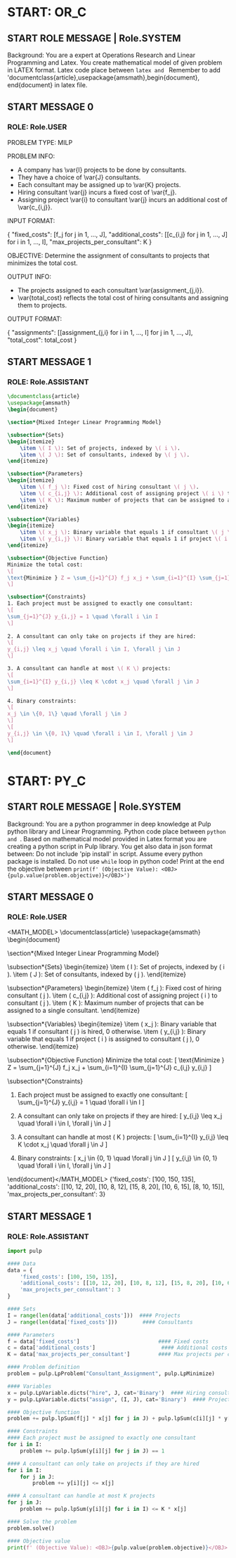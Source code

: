 # START: OR_C 
## START ROLE MESSAGE | Role.SYSTEM 
Background: You are a expert at Operations Research and Linear Programming and Latex. You create mathematical model of given problem in LATEX format. Latex code place between ```latex and ``` Remember to add 'documentclass{article},usepackage{amsmath},begin{document}, end{document} in latex file. 
## START MESSAGE 0 
### ROLE: Role.USER
<DESCRIPTION>
PROBLEM TYPE: MILP

PROBLEM INFO:

- A company has \var{I} projects to be done by consultants.
- They have a choice of \var{J} consultants.
- Each consultant may be assigned up to \var{K} projects. 
- Hiring consultant \var{j} incurs a fixed cost of \var{f_j}.
- Assigning project \var{i} to consultant \var{j} incurs an additional cost of \var{c_{i,j}}.

INPUT FORMAT: 

{
    "fixed_costs": [f_j for j in 1, ..., J],
    "additional_costs": [[c_{i,j} for j in 1, ..., J] for i in 1, ..., I],
    "max_projects_per_consultant": K
}

OBJECTIVE: Determine the assignment of consultants to projects that minimizes the total cost.

OUTPUT INFO:

- The projects assigned to each consultant \var{assignment_{j,i}}.
- \var{total_cost} reflects the total cost of hiring consultants and assigning them to projects.

OUTPUT FORMAT:

{
    "assignments": [[assignment_{j,i} for i in 1, ..., I] for j in 1, ..., J],
    "total_cost": total_cost
}
</DESCRIPTION>


## START MESSAGE 1 
### ROLE: Role.ASSISTANT
```latex
\documentclass{article}
\usepackage{amsmath}
\begin{document}

\section*{Mixed Integer Linear Programming Model}

\subsection*{Sets}
\begin{itemize}
    \item \( I \): Set of projects, indexed by \( i \).
    \item \( J \): Set of consultants, indexed by \( j \).
\end{itemize}

\subsection*{Parameters}
\begin{itemize}
    \item \( f_j \): Fixed cost of hiring consultant \( j \).
    \item \( c_{i,j} \): Additional cost of assigning project \( i \) to consultant \( j \).
    \item \( K \): Maximum number of projects that can be assigned to a single consultant.
\end{itemize}

\subsection*{Variables}
\begin{itemize}
    \item \( x_j \): Binary variable that equals 1 if consultant \( j \) is hired, 0 otherwise.
    \item \( y_{i,j} \): Binary variable that equals 1 if project \( i \) is assigned to consultant \( j \), 0 otherwise.
\end{itemize}

\subsection*{Objective Function}
Minimize the total cost:
\[
\text{Minimize } Z = \sum_{j=1}^{J} f_j x_j + \sum_{i=1}^{I} \sum_{j=1}^{J} c_{i,j} y_{i,j}
\]

\subsection*{Constraints}
1. Each project must be assigned to exactly one consultant:
\[
\sum_{j=1}^{J} y_{i,j} = 1 \quad \forall i \in I
\]
  
2. A consultant can only take on projects if they are hired:
\[
y_{i,j} \leq x_j \quad \forall i \in I, \forall j \in J
\]

3. A consultant can handle at most \( K \) projects:
\[
\sum_{i=1}^{I} y_{i,j} \leq K \cdot x_j \quad \forall j \in J
\]

4. Binary constraints:
\[
x_j \in \{0, 1\} \quad \forall j \in J
\]
\[
y_{i,j} \in \{0, 1\} \quad \forall i \in I, \forall j \in J
\]

\end{document}
```

# START: PY_C 
## START ROLE MESSAGE | Role.SYSTEM 
Background: You are a python programmer in deep knowledge at Pulp python library and Linear Programming. Python code place between ```python and ```. Based on mathematical model provided in Latex format you are creating a python script in Pulp library. You get also data in json format between: <DATA></DATA> Do not include 'pip install' in script. Assume every python package is installed. Do not use `while` loop in python code! Print at the end the objective between <OBJ></OBJ> `print(f' (Objective Value): <OBJ>{pulp.value(problem.objective)}</OBJ>')` 
## START MESSAGE 0 
### ROLE: Role.USER
<MATH_MODEL>
\documentclass{article}
\usepackage{amsmath}
\begin{document}

\section*{Mixed Integer Linear Programming Model}

\subsection*{Sets}
\begin{itemize}
    \item \( I \): Set of projects, indexed by \( i \).
    \item \( J \): Set of consultants, indexed by \( j \).
\end{itemize}

\subsection*{Parameters}
\begin{itemize}
    \item \( f_j \): Fixed cost of hiring consultant \( j \).
    \item \( c_{i,j} \): Additional cost of assigning project \( i \) to consultant \( j \).
    \item \( K \): Maximum number of projects that can be assigned to a single consultant.
\end{itemize}

\subsection*{Variables}
\begin{itemize}
    \item \( x_j \): Binary variable that equals 1 if consultant \( j \) is hired, 0 otherwise.
    \item \( y_{i,j} \): Binary variable that equals 1 if project \( i \) is assigned to consultant \( j \), 0 otherwise.
\end{itemize}

\subsection*{Objective Function}
Minimize the total cost:
\[
\text{Minimize } Z = \sum_{j=1}^{J} f_j x_j + \sum_{i=1}^{I} \sum_{j=1}^{J} c_{i,j} y_{i,j}
\]

\subsection*{Constraints}
1. Each project must be assigned to exactly one consultant:
\[
\sum_{j=1}^{J} y_{i,j} = 1 \quad \forall i \in I
\]
  
2. A consultant can only take on projects if they are hired:
\[
y_{i,j} \leq x_j \quad \forall i \in I, \forall j \in J
\]

3. A consultant can handle at most \( K \) projects:
\[
\sum_{i=1}^{I} y_{i,j} \leq K \cdot x_j \quad \forall j \in J
\]

4. Binary constraints:
\[
x_j \in \{0, 1\} \quad \forall j \in J
\]
\[
y_{i,j} \in \{0, 1\} \quad \forall i \in I, \forall j \in J
\]

\end{document}</MATH_MODEL>
<DATA>
{'fixed_costs': [100, 150, 135], 'additional_costs': [[10, 12, 20], [10, 8, 12], [15, 8, 20], [10, 6, 15], [8, 10, 15]], 'max_projects_per_consultant': 3}</DATA>


## START MESSAGE 1 
### ROLE: Role.ASSISTANT
```python
import pulp

#### Data
data = {
    'fixed_costs': [100, 150, 135],
    'additional_costs': [[10, 12, 20], [10, 8, 12], [15, 8, 20], [10, 6, 15], [8, 10, 15]],
    'max_projects_per_consultant': 3
}

#### Sets
I = range(len(data['additional_costs']))  #### Projects
J = range(len(data['fixed_costs']))        #### Consultants

#### Parameters
f = data['fixed_costs']                         #### Fixed costs
c = data['additional_costs']                     #### Additional costs
K = data['max_projects_per_consultant']         #### Max projects per consultant

#### Problem definition
problem = pulp.LpProblem("Consultant_Assignment", pulp.LpMinimize)

#### Variables
x = pulp.LpVariable.dicts("hire", J, cat='Binary')  #### Hiring consultants
y = pulp.LpVariable.dicts("assign", (I, J), cat='Binary')  #### Project assignment

#### Objective function
problem += pulp.lpSum(f[j] * x[j] for j in J) + pulp.lpSum(c[i][j] * y[i][j] for i in I for j in J)

#### Constraints
#### Each project must be assigned to exactly one consultant
for i in I:
    problem += pulp.lpSum(y[i][j] for j in J) == 1

#### A consultant can only take on projects if they are hired
for i in I:
    for j in J:
        problem += y[i][j] <= x[j]

#### A consultant can handle at most K projects
for j in J:
    problem += pulp.lpSum(y[i][j] for i in I) <= K * x[j]

#### Solve the problem
problem.solve()

#### Objective value
print(f' (Objective Value): <OBJ>{pulp.value(problem.objective)}</OBJ>')
```

